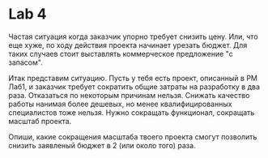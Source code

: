 # Lab 4

Частая ситуация когда заказчик упорно требует снизить цену. Или, что еще хуже, по ходу действия проекта начинает урезать бюджет. Для таких случаев стоит выставлять коммерческое предложение "с запасом".

Итак представим ситуацию. Пусть у тебя есть проект, описанный в PM Лаб1, и заказчик требует сократить общие затраты на разработку в два раза. Отказаться по некоторым причинам нельзя. Снижать качество работы нанимая более дешевых, но менее квалифицированных специалистов тоже нельзя. Нужно сокращать функционал, сокращать масштаб проекта.

Опиши, какие сокращения масштаба твоего проекта смогут позволить снизить заявленый бюджет в 2 (или около того) раза.
